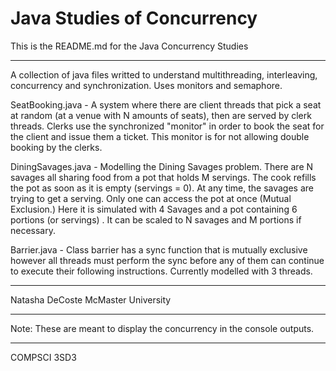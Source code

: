 # Java Studies of Concurrency

This is the README.md for the Java Concurrency Studies

**************************************

A collection of java files writted to understand multithreading, interleaving, concurrency and synchronization. Uses monitors and semaphore. 

SeatBooking.java - A system where there are client threads that pick a seat at random (at a venue with N amounts of seats), then are served by clerk threads. Clerks use the synchronized "monitor" in order to book the seat for the client and issue them a ticket. This monitor is for not allowing double booking by the clerks.

DiningSavages.java - Modelling the Dining Savages problem. There are N savages all sharing food from a pot that holds M servings. The cook refills the pot as soon as it is empty (servings = 0). At any time, the savages are trying to get a serving. Only one can access the pot at once (Mutual Exclusion.) Here it is simulated with 4 Savages and a pot containing 6 portions (or servings)
. It can be scaled to N savages and M portions if necessary.

Barrier.java - Class barrier has a sync function that is mutually exclusive however all threads must perform the sync before any of them can continue to execute their following instructions. Currently modelled with 3 threads.  


***************************************

Natasha DeCoste
McMaster University

****************************************

Note: These are meant to display the concurrency in the console outputs.

****************************************

COMPSCI 3SD3